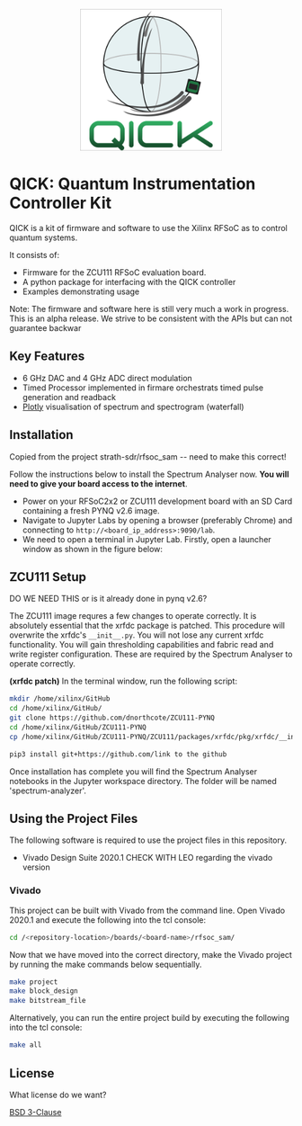 
<p align="center">
 <img src="documentation/images/logoQICK.svg" alt="QICK logo" width=50% height=auto>
</p>

# QICK: Quantum Instrumentation Controller Kit

QICK is a kit of firmware and software to use the Xilinx RFSoC as to control quantum systems.

It consists of:
* Firmware for the ZCU111 RFSoC evaluation board.  
* A python package for interfacing with the QICK controller
* Examples demonstrating usage

Note: The firmware and software here is still very much a work in progress. This is an alpha release. We strive to be consistent with the APIs but can not guarantee backwar


 

## Key Features 
* 6 GHz DAC and 4 GHz ADC direct modulation
* Timed Processor implemented in firmare orchestrats timed pulse generation and readback
* [Plotly](https://plot.ly/) visualisation of spectrum and spectrogram (waterfall)


## Installation

Copied from the project strath-sdr/rfsoc_sam -- need to make this correct!  

Follow the instructions below to install the Spectrum Analyser now. **You will need to give your board access to the internet**.
* Power on your RFSoC2x2 or ZCU111 development board with an SD Card containing a fresh PYNQ v2.6 image.
* Navigate to Jupyter Labs by opening a browser (preferably Chrome) and connecting to `http://<board_ip_address>:9090/lab`.
* We need to open a terminal in Jupyter Lab. Firstly, open a launcher window as shown in the figure below:


## ZCU111 Setup

DO WE NEED THIS or is it already done in pynq v2.6?

The ZCU111 image requres a few changes to operate correctly. It is absolutely essential that the xrfdc package is patched. This procedure will overwrite the xrfdc's `__init__.py`. You will not lose any current xrfdc functionality. You will gain thresholding capabilities and fabric read and write register configuration. These are required by the Spectrum Analyser to operate correctly.

**(xrfdc patch)** In the terminal window, run the following script:
```sh
mkdir /home/xilinx/GitHub
cd /home/xilinx/GitHub/
git clone https://github.com/dnorthcote/ZCU111-PYNQ
cd /home/xilinx/GitHub/ZCU111-PYNQ
cp /home/xilinx/GitHub/ZCU111-PYNQ/ZCU111/packages/xrfdc/pkg/xrfdc/__init__.py /usr/local/lib/python3.6/dist-packages/xrfdc/__init__.py
```


```sh
pip3 install git+https://github.com/link to the github
```

Once installation has complete you will find the Spectrum Analyser notebooks in the Jupyter workspace directory. The folder will be named 'spectrum-analyzer'.

## Using the Project Files
The following software is required to use the project files in this repository.
- Vivado Design Suite 2020.1 CHECK WITH LEO regarding the vivado version

### Vivado
This project can be built with Vivado from the command line. Open Vivado 2020.1 and execute the following into the tcl console:
```sh
cd /<repository-location>/boards/<board-name>/rfsoc_sam/
```
Now that we have moved into the correct directory, make the Vivado project by running the make commands below sequentially.
```sh
make project
make block_design
make bitstream_file
```

Alternatively, you can run the entire project build by executing the following into the tcl console:
```sh
make all
```

## License 

What license do we want?

[BSD 3-Clause](../../blob/master/LICENSE)
